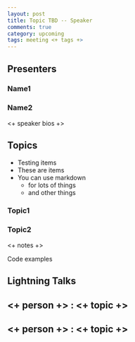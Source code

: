 ```yaml
---
layout: post
title: Topic TBD -- Speaker
comments: true
category: upcoming
tags: meeting <+ tags +>
---
```


## Presenters
### Name1
### Name2

<+ speaker bios +> 

## Topics
* Testing items
* These are items
* You can use markdown
  * for lots of things
  * and other things

### Topic1
### Topic2

<+ notes +>

Code examples 

## Lightning Talks 

## <+ person +> : <+ topic +>

## <+ person +> : <+ topic +>
